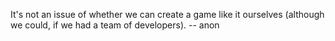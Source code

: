 It's not an issue of whether we can create a game like it ourselves (although we could, if we had a team of developers). -- anon